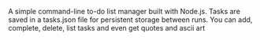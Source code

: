 A simple command-line to-do list manager built with Node.js. Tasks are saved in a tasks.json file for persistent storage between runs. You can add, complete, delete, list tasks and even get quotes and ascii art
